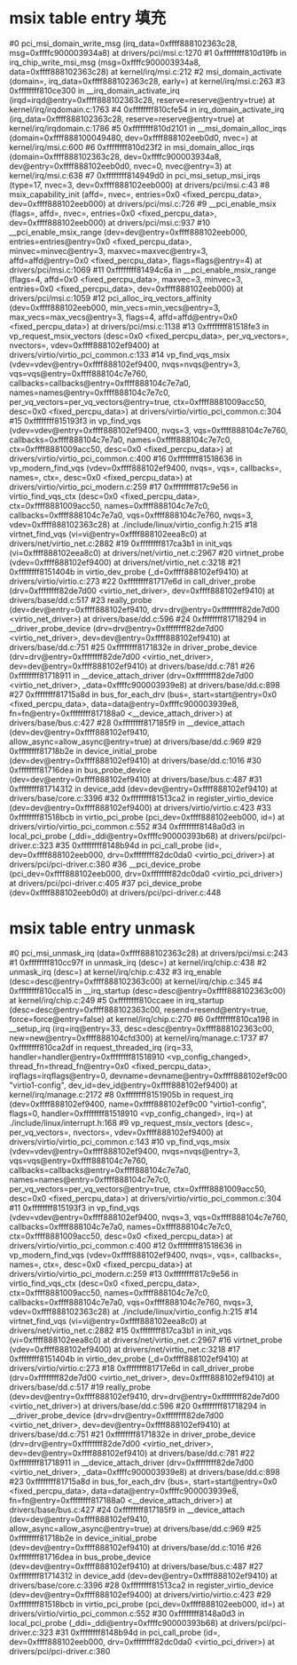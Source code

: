 # msix table entry 填充
#0  pci_msi_domain_write_msg (irq_data=0xffff888102363c28, msg=0xffffc900003934a8) at drivers/pci/msi.c:1270
#1  0xffffffff810d19fb in irq_chip_write_msi_msg (msg=0xffffc900003934a8, data=0xffff888102363c28) at kernel/irq/msi.c:212
#2  msi_domain_activate (domain=<optimized out>, irq_data=0xffff888102363c28, early=<optimized out>) at kernel/irq/msi.c:263
#3  0xffffffff810ce300 in __irq_domain_activate_irq (irqd=irqd@entry=0xffff888102363c28, reserve=reserve@entry=true) at kernel/irq/irqdomain.c:1763
#4  0xffffffff810cfe54 in irq_domain_activate_irq (irq_data=0xffff888102363c28, reserve=reserve@entry=true) at kernel/irq/irqdomain.c:1786
#5  0xffffffff810d2101 in __msi_domain_alloc_irqs (domain=0xffff888100049480, dev=0xffff888102eeb0d0, nvec=<optimized out>) at kernel/irq/msi.c:600
#6  0xffffffff810d23f2 in msi_domain_alloc_irqs (domain=0xffff888102363c28, dev=0xffffc900003934a8, dev@entry=0xffff888102eeb0d0, nvec=0, nvec@entry=3) at kernel/irq/msi.c:638
#7  0xffffffff814949d0 in pci_msi_setup_msi_irqs (type=17, nvec=3, dev=0xffff888102eeb000) at drivers/pci/msi.c:43
#8  msix_capability_init (affd=<optimized out>, nvec=<optimized out>, entries=0x0 <fixed_percpu_data>, dev=0xffff888102eeb000) at drivers/pci/msi.c:726
#9  __pci_enable_msix (flags=<optimized out>, affd=<optimized out>, nvec=<optimized out>, entries=0x0 <fixed_percpu_data>, dev=0xffff888102eeb000) at drivers/pci/msi.c:937
#10 __pci_enable_msix_range (dev=dev@entry=0xffff888102eeb000, entries=entries@entry=0x0 <fixed_percpu_data>, minvec=minvec@entry=3, maxvec=maxvec@entry=3, affd=affd@entry=0x0 <fixed_percpu_data>,
    flags=flags@entry=4) at drivers/pci/msi.c:1069
#11 0xffffffff81494c6a in __pci_enable_msix_range (flags=4, affd=0x0 <fixed_percpu_data>, maxvec=3, minvec=3, entries=0x0 <fixed_percpu_data>, dev=0xffff888102eeb000) at drivers/pci/msi.c:1059
#12 pci_alloc_irq_vectors_affinity (dev=0xffff888102eeb000, min_vecs=min_vecs@entry=3, max_vecs=max_vecs@entry=3, flags=4, affd=affd@entry=0x0 <fixed_percpu_data>) at drivers/pci/msi.c:1138
#13 0xffffffff81518fe3 in vp_request_msix_vectors (desc=0x0 <fixed_percpu_data>, per_vq_vectors=<optimized out>, nvectors=<optimized out>, vdev=0xffff888102ef9400) at drivers/virtio/virtio_pci_common.c:133
#14 vp_find_vqs_msix (vdev=vdev@entry=0xffff888102ef9400, nvqs=nvqs@entry=3, vqs=vqs@entry=0xffff888104c7e760, callbacks=callbacks@entry=0xffff888104c7e7a0, names=names@entry=0xffff888104c7e7c0,
    per_vq_vectors=per_vq_vectors@entry=true, ctx=0xffff8881009acc50, desc=0x0 <fixed_percpu_data>) at drivers/virtio/virtio_pci_common.c:304
#15 0xffffffff815193f3 in vp_find_vqs (vdev=vdev@entry=0xffff888102ef9400, nvqs=3, vqs=0xffff888104c7e760, callbacks=0xffff888104c7e7a0, names=0xffff888104c7e7c0, ctx=0xffff8881009acc50,
    desc=0x0 <fixed_percpu_data>) at drivers/virtio/virtio_pci_common.c:400
#16 0xffffffff81518636 in vp_modern_find_vqs (vdev=0xffff888102ef9400, nvqs=<optimized out>, vqs=<optimized out>, callbacks=<optimized out>, names=<optimized out>, ctx=<optimized out>,
    desc=0x0 <fixed_percpu_data>) at drivers/virtio/virtio_pci_modern.c:259
#17 0xffffffff817c9e56 in virtio_find_vqs_ctx (desc=0x0 <fixed_percpu_data>, ctx=0xffff8881009acc50, names=0xffff888104c7e7c0, callbacks=0xffff888104c7e7a0, vqs=0xffff888104c7e760, nvqs=3,
    vdev=0xffff888102363c28) at ./include/linux/virtio_config.h:215
#18 virtnet_find_vqs (vi=vi@entry=0xffff888102eea8c0) at drivers/net/virtio_net.c:2882
#19 0xffffffff817ca3b1 in init_vqs (vi=0xffff888102eea8c0) at drivers/net/virtio_net.c:2967
#20 virtnet_probe (vdev=0xffff888102ef9400) at drivers/net/virtio_net.c:3218
#21 0xffffffff8151404b in virtio_dev_probe (_d=0xffff888102ef9410) at drivers/virtio/virtio.c:273
#22 0xffffffff81717e6d in call_driver_probe (drv=0xffffffff82de7d00 <virtio_net_driver>, dev=0xffff888102ef9410) at drivers/base/dd.c:517
#23 really_probe (dev=dev@entry=0xffff888102ef9410, drv=drv@entry=0xffffffff82de7d00 <virtio_net_driver>) at drivers/base/dd.c:596
#24 0xffffffff81718294 in __driver_probe_device (drv=drv@entry=0xffffffff82de7d00 <virtio_net_driver>, dev=dev@entry=0xffff888102ef9410) at drivers/base/dd.c:751
#25 0xffffffff8171832e in driver_probe_device (drv=drv@entry=0xffffffff82de7d00 <virtio_net_driver>, dev=dev@entry=0xffff888102ef9410) at drivers/base/dd.c:781
#26 0xffffffff81718911 in __device_attach_driver (drv=0xffffffff82de7d00 <virtio_net_driver>, _data=0xffffc900003939e8) at drivers/base/dd.c:898
#27 0xffffffff81715a8d in bus_for_each_drv (bus=<optimized out>, start=start@entry=0x0 <fixed_percpu_data>, data=data@entry=0xffffc900003939e8, fn=fn@entry=0xffffffff817188a0 <__device_attach_driver>)
    at drivers/base/bus.c:427
#28 0xffffffff817185f9 in __device_attach (dev=dev@entry=0xffff888102ef9410, allow_async=allow_async@entry=true) at drivers/base/dd.c:969
#29 0xffffffff81718b2e in device_initial_probe (dev=dev@entry=0xffff888102ef9410) at drivers/base/dd.c:1016
#30 0xffffffff81716dea in bus_probe_device (dev=dev@entry=0xffff888102ef9410) at drivers/base/bus.c:487
#31 0xffffffff81714312 in device_add (dev=dev@entry=0xffff888102ef9410) at drivers/base/core.c:3396
#32 0xffffffff81513ca2 in register_virtio_device (dev=dev@entry=0xffff888102ef9400) at drivers/virtio/virtio.c:423
#33 0xffffffff81518bcb in virtio_pci_probe (pci_dev=0xffff888102eeb000, id=<optimized out>) at drivers/virtio/virtio_pci_common.c:552
#34 0xffffffff8148a0d3 in local_pci_probe (_ddi=_ddi@entry=0xffffc90000393b68) at drivers/pci/pci-driver.c:323
#35 0xffffffff8148b94d in pci_call_probe (id=<optimized out>, dev=0xffff888102eeb000, drv=0xffffffff82dc0da0 <virtio_pci_driver>) at drivers/pci/pci-driver.c:380
#36 __pci_device_probe (pci_dev=0xffff888102eeb000, drv=0xffffffff82dc0da0 <virtio_pci_driver>) at drivers/pci/pci-driver.c:405
#37 pci_device_probe (dev=0xffff888102eeb0d0) at drivers/pci/pci-driver.c:448

# msix table entry unmask
#0  pci_msi_unmask_irq (data=0xffff888102363c28) at drivers/pci/msi.c:243
#1  0xffffffff810cc97f in unmask_irq (desc=<optimized out>) at kernel/irq/chip.c:438
#2  unmask_irq (desc=<optimized out>) at kernel/irq/chip.c:432
#3  irq_enable (desc=desc@entry=0xffff888102363c00) at kernel/irq/chip.c:345
#4  0xffffffff810cca15 in __irq_startup (desc=desc@entry=0xffff888102363c00) at kernel/irq/chip.c:249
#5  0xffffffff810ccaee in irq_startup (desc=desc@entry=0xffff888102363c00, resend=resend@entry=true, force=force@entry=false) at kernel/irq/chip.c:270
#6  0xffffffff810ca198 in __setup_irq (irq=irq@entry=33, desc=desc@entry=0xffff888102363c00, new=new@entry=0xffff888104cfd300) at kernel/irq/manage.c:1737
#7  0xffffffff810ca2df in request_threaded_irq (irq=33, handler=handler@entry=0xffffffff81518910 <vp_config_changed>, thread_fn=thread_fn@entry=0x0 <fixed_percpu_data>, irqflags=irqflags@entry=0,
    devname=devname@entry=0xffff888102ef9c00 "virtio1-config", dev_id=dev_id@entry=0xffff888102ef9400) at kernel/irq/manage.c:2172
#8  0xffffffff8151905b in request_irq (dev=0xffff888102ef9400, name=0xffff888102ef9c00 "virtio1-config", flags=0, handler=0xffffffff81518910 <vp_config_changed>, irq=<optimized out>)
    at ./include/linux/interrupt.h:168
#9  vp_request_msix_vectors (desc=<optimized out>, per_vq_vectors=<optimized out>, nvectors=<optimized out>, vdev=0xffff888102ef9400) at drivers/virtio/virtio_pci_common.c:143
#10 vp_find_vqs_msix (vdev=vdev@entry=0xffff888102ef9400, nvqs=nvqs@entry=3, vqs=vqs@entry=0xffff888104c7e760, callbacks=callbacks@entry=0xffff888104c7e7a0, names=names@entry=0xffff888104c7e7c0,
    per_vq_vectors=per_vq_vectors@entry=true, ctx=0xffff8881009acc50, desc=0x0 <fixed_percpu_data>) at drivers/virtio/virtio_pci_common.c:304
#11 0xffffffff815193f3 in vp_find_vqs (vdev=vdev@entry=0xffff888102ef9400, nvqs=3, vqs=0xffff888104c7e760, callbacks=0xffff888104c7e7a0, names=0xffff888104c7e7c0, ctx=0xffff8881009acc50,
    desc=0x0 <fixed_percpu_data>) at drivers/virtio/virtio_pci_common.c:400
#12 0xffffffff81518636 in vp_modern_find_vqs (vdev=0xffff888102ef9400, nvqs=<optimized out>, vqs=<optimized out>, callbacks=<optimized out>, names=<optimized out>, ctx=<optimized out>,
    desc=0x0 <fixed_percpu_data>) at drivers/virtio/virtio_pci_modern.c:259
#13 0xffffffff817c9e56 in virtio_find_vqs_ctx (desc=0x0 <fixed_percpu_data>, ctx=0xffff8881009acc50, names=0xffff888104c7e7c0, callbacks=0xffff888104c7e7a0, vqs=0xffff888104c7e760, nvqs=3,
    vdev=0xffff888102363c28) at ./include/linux/virtio_config.h:215
#14 virtnet_find_vqs (vi=vi@entry=0xffff888102eea8c0) at drivers/net/virtio_net.c:2882
#15 0xffffffff817ca3b1 in init_vqs (vi=0xffff888102eea8c0) at drivers/net/virtio_net.c:2967
#16 virtnet_probe (vdev=0xffff888102ef9400) at drivers/net/virtio_net.c:3218
#17 0xffffffff8151404b in virtio_dev_probe (_d=0xffff888102ef9410) at drivers/virtio/virtio.c:273
#18 0xffffffff81717e6d in call_driver_probe (drv=0xffffffff82de7d00 <virtio_net_driver>, dev=0xffff888102ef9410) at drivers/base/dd.c:517
#19 really_probe (dev=dev@entry=0xffff888102ef9410, drv=drv@entry=0xffffffff82de7d00 <virtio_net_driver>) at drivers/base/dd.c:596
#20 0xffffffff81718294 in __driver_probe_device (drv=drv@entry=0xffffffff82de7d00 <virtio_net_driver>, dev=dev@entry=0xffff888102ef9410) at drivers/base/dd.c:751
#21 0xffffffff8171832e in driver_probe_device (drv=drv@entry=0xffffffff82de7d00 <virtio_net_driver>, dev=dev@entry=0xffff888102ef9410) at drivers/base/dd.c:781
#22 0xffffffff81718911 in __device_attach_driver (drv=0xffffffff82de7d00 <virtio_net_driver>, _data=0xffffc900003939e8) at drivers/base/dd.c:898
#23 0xffffffff81715a8d in bus_for_each_drv (bus=<optimized out>, start=start@entry=0x0 <fixed_percpu_data>, data=data@entry=0xffffc900003939e8, fn=fn@entry=0xffffffff817188a0 <__device_attach_driver>)
    at drivers/base/bus.c:427
#24 0xffffffff817185f9 in __device_attach (dev=dev@entry=0xffff888102ef9410, allow_async=allow_async@entry=true) at drivers/base/dd.c:969
#25 0xffffffff81718b2e in device_initial_probe (dev=dev@entry=0xffff888102ef9410) at drivers/base/dd.c:1016
#26 0xffffffff81716dea in bus_probe_device (dev=dev@entry=0xffff888102ef9410) at drivers/base/bus.c:487
#27 0xffffffff81714312 in device_add (dev=dev@entry=0xffff888102ef9410) at drivers/base/core.c:3396
#28 0xffffffff81513ca2 in register_virtio_device (dev=dev@entry=0xffff888102ef9400) at drivers/virtio/virtio.c:423
#29 0xffffffff81518bcb in virtio_pci_probe (pci_dev=0xffff888102eeb000, id=<optimized out>) at drivers/virtio/virtio_pci_common.c:552
#30 0xffffffff8148a0d3 in local_pci_probe (_ddi=_ddi@entry=0xffffc90000393b68) at drivers/pci/pci-driver.c:323
#31 0xffffffff8148b94d in pci_call_probe (id=<optimized out>, dev=0xffff888102eeb000, drv=0xffffffff82dc0da0 <virtio_pci_driver>) at drivers/pci/pci-driver.c:380